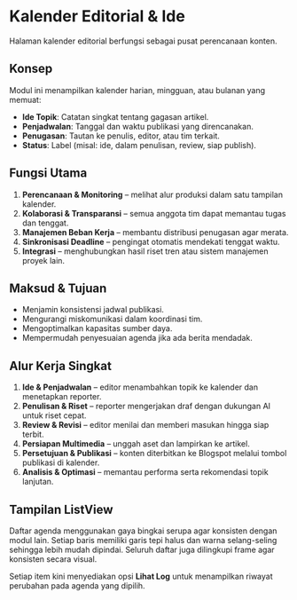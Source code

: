 # Kalender Editorial & Ide

Halaman kalender editorial berfungsi sebagai pusat perencanaan konten.

## Konsep

Modul ini menampilkan kalender harian, mingguan, atau bulanan yang memuat:

- **Ide Topik**: Catatan singkat tentang gagasan artikel.
- **Penjadwalan**: Tanggal dan waktu publikasi yang direncanakan.
- **Penugasan**: Tautan ke penulis, editor, atau tim terkait.
- **Status**: Label (misal: ide, dalam penulisan, review, siap publish).

## Fungsi Utama

1. **Perencanaan & Monitoring** – melihat alur produksi dalam satu tampilan kalender.
2. **Kolaborasi & Transparansi** – semua anggota tim dapat memantau tugas dan tenggat.
3. **Manajemen Beban Kerja** – membantu distribusi penugasan agar merata.
4. **Sinkronisasi Deadline** – pengingat otomatis mendekati tenggat waktu.
5. **Integrasi** – menghubungkan hasil riset tren atau sistem manajemen proyek lain.

## Maksud & Tujuan

- Menjamin konsistensi jadwal publikasi.
- Mengurangi miskomunikasi dalam koordinasi tim.
- Mengoptimalkan kapasitas sumber daya.
- Mempermudah penyesuaian agenda jika ada berita mendadak.

## Alur Kerja Singkat

1. **Ide & Penjadwalan** – editor menambahkan topik ke kalender dan menetapkan reporter.
2. **Penulisan & Riset** – reporter mengerjakan draf dengan dukungan AI untuk riset cepat.
3. **Review & Revisi** – editor menilai dan memberi masukan hingga siap terbit.
4. **Persiapan Multimedia** – unggah aset dan lampirkan ke artikel.
5. **Persetujuan & Publikasi** – konten diterbitkan ke Blogspot melalui tombol publikasi di kalender.
6. **Analisis & Optimasi** – memantau performa serta rekomendasi topik lanjutan.

## Tampilan ListView

Daftar agenda menggunakan gaya bingkai serupa agar konsisten dengan modul lain.
Setiap baris memiliki garis tepi halus dan warna selang-seling sehingga lebih
mudah dipindai. Seluruh daftar juga dilingkupi frame agar konsisten secara
visual.

Setiap item kini menyediakan opsi **Lihat Log** untuk menampilkan riwayat
perubahan pada agenda yang dipilih.
